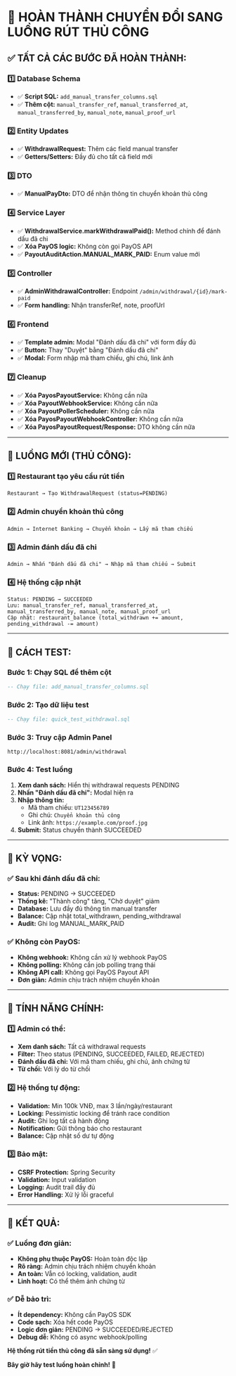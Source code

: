 # 🎉 **HOÀN THÀNH CHUYỂN ĐỔI SANG LUỒNG RÚT THỦ CÔNG**

## ✅ **TẤT CẢ CÁC BƯỚC ĐÃ HOÀN THÀNH:**

### **1️⃣ Database Schema**
- ✅ **Script SQL:** `add_manual_transfer_columns.sql`
- ✅ **Thêm cột:** `manual_transfer_ref`, `manual_transferred_at`, `manual_transferred_by`, `manual_note`, `manual_proof_url`

### **2️⃣ Entity Updates**
- ✅ **WithdrawalRequest:** Thêm các field manual transfer
- ✅ **Getters/Setters:** Đầy đủ cho tất cả field mới

### **3️⃣ DTO**
- ✅ **ManualPayDto:** DTO để nhận thông tin chuyển khoản thủ công

### **4️⃣ Service Layer**
- ✅ **WithdrawalService.markWithdrawalPaid():** Method chính để đánh dấu đã chi
- ✅ **Xóa PayOS logic:** Không còn gọi PayOS API
- ✅ **PayoutAuditAction.MANUAL_MARK_PAID:** Enum value mới

### **5️⃣ Controller**
- ✅ **AdminWithdrawalController:** Endpoint `/admin/withdrawal/{id}/mark-paid`
- ✅ **Form handling:** Nhận transferRef, note, proofUrl

### **6️⃣ Frontend**
- ✅ **Template admin:** Modal "Đánh dấu đã chi" với form đầy đủ
- ✅ **Button:** Thay "Duyệt" bằng "Đánh dấu đã chi"
- ✅ **Modal:** Form nhập mã tham chiếu, ghi chú, link ảnh

### **7️⃣ Cleanup**
- ✅ **Xóa PayosPayoutService:** Không cần nữa
- ✅ **Xóa PayoutWebhookService:** Không cần nữa
- ✅ **Xóa PayoutPollerScheduler:** Không cần nữa
- ✅ **Xóa PayosPayoutWebhookController:** Không cần nữa
- ✅ **Xóa PayosPayoutRequest/Response:** DTO không cần nữa

---

## 🔄 **LUỒNG MỚI (THỦ CÔNG):**

### **1️⃣ Restaurant tạo yêu cầu rút tiền**
```
Restaurant → Tạo WithdrawalRequest (status=PENDING)
```

### **2️⃣ Admin chuyển khoản thủ công**
```
Admin → Internet Banking → Chuyển khoản → Lấy mã tham chiếu
```

### **3️⃣ Admin đánh dấu đã chi**
```
Admin → Nhấn "Đánh dấu đã chi" → Nhập mã tham chiếu → Submit
```

### **4️⃣ Hệ thống cập nhật**
```
Status: PENDING → SUCCEEDED
Lưu: manual_transfer_ref, manual_transferred_at, manual_transferred_by, manual_note, manual_proof_url
Cập nhật: restaurant_balance (total_withdrawn += amount, pending_withdrawal -= amount)
```

---

## 🚀 **CÁCH TEST:**

### **Bước 1: Chạy SQL để thêm cột**
```sql
-- Chạy file: add_manual_transfer_columns.sql
```

### **Bước 2: Tạo dữ liệu test**
```sql
-- Chạy file: quick_test_withdrawal.sql
```

### **Bước 3: Truy cập Admin Panel**
```
http://localhost:8081/admin/withdrawal
```

### **Bước 4: Test luồng**
1. **Xem danh sách:** Hiển thị withdrawal requests PENDING
2. **Nhấn "Đánh dấu đã chi":** Modal hiện ra
3. **Nhập thông tin:**
   - Mã tham chiếu: `UT123456789`
   - Ghi chú: `Chuyển khoản thủ công`
   - Link ảnh: `https://example.com/proof.jpg`
4. **Submit:** Status chuyển thành SUCCEEDED

---

## 🎯 **KỲ VỌNG:**

### **✅ Sau khi đánh dấu đã chi:**
- **Status:** PENDING → SUCCEEDED
- **Thống kê:** "Thành công" tăng, "Chờ duyệt" giảm
- **Database:** Lưu đầy đủ thông tin manual transfer
- **Balance:** Cập nhật total_withdrawn, pending_withdrawal
- **Audit:** Ghi log MANUAL_MARK_PAID

### **✅ Không còn PayOS:**
- **Không webhook:** Không cần xử lý webhook PayOS
- **Không polling:** Không cần job polling trạng thái
- **Không API call:** Không gọi PayOS Payout API
- **Đơn giản:** Admin chịu trách nhiệm chuyển khoản

---

## 🔧 **TÍNH NĂNG CHÍNH:**

### **1️⃣ Admin có thể:**
- **Xem danh sách:** Tất cả withdrawal requests
- **Filter:** Theo status (PENDING, SUCCEEDED, FAILED, REJECTED)
- **Đánh dấu đã chi:** Với mã tham chiếu, ghi chú, ảnh chứng từ
- **Từ chối:** Với lý do từ chối

### **2️⃣ Hệ thống tự động:**
- **Validation:** Min 100k VNĐ, max 3 lần/ngày/restaurant
- **Locking:** Pessimistic locking để tránh race condition
- **Audit:** Ghi log tất cả hành động
- **Notification:** Gửi thông báo cho restaurant
- **Balance:** Cập nhật số dư tự động

### **3️⃣ Bảo mật:**
- **CSRF Protection:** Spring Security
- **Validation:** Input validation
- **Logging:** Audit trail đầy đủ
- **Error Handling:** Xử lý lỗi graceful

---

## 🎉 **KẾT QUẢ:**

### **✅ Luồng đơn giản:**
- **Không phụ thuộc PayOS:** Hoàn toàn độc lập
- **Rõ ràng:** Admin chịu trách nhiệm chuyển khoản
- **An toàn:** Vẫn có locking, validation, audit
- **Linh hoạt:** Có thể thêm ảnh chứng từ

### **✅ Dễ bảo trì:**
- **Ít dependency:** Không cần PayOS SDK
- **Code sạch:** Xóa hết code PayOS
- **Logic đơn giản:** PENDING → SUCCEEDED/REJECTED
- **Debug dễ:** Không có async webhook/polling

**Hệ thống rút tiền thủ công đã sẵn sàng sử dụng!** ✅

**Bây giờ hãy test luồng hoàn chỉnh!** 🚀
